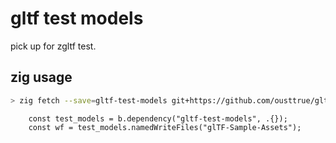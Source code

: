 # gltf test models

pick up for zgltf test.

## zig usage

```sh
> zig fetch --save=gltf-test-models git+https://github.com/ousttrue/gltf-test-models.git
```

```zig
    const test_models = b.dependency("gltf-test-models", .{});
    const wf = test_models.namedWriteFiles("glTF-Sample-Assets");
```
